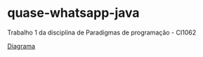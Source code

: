 # quase-whatsapp-java

Trabalho 1 da disciplina de Paradigmas de programação - CI1062

[Diagrama](https://drive.google.com/file/d/1QHarT9mv4tFwB75kqeGyLbIyxDxgjZF1/view?usp=sharing)
